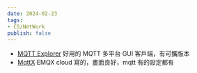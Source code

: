 ```yaml
---
date: 2024-02-23
tags:
- CS/NetWork
publish: false
---
```

- [MQTT Explorer](https://mqtt-explorer.com/)
好用的 MQTT 多平台 GUI 客戶端，有可攜版本
- [MqttX](https://mqttx.app/)
EMQX cloud 寫的，畫面良好，mqtt 有的設定都有